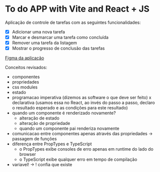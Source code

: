 # To do APP with Vite and React + JS

Aplicação de controle de tarefas com as seguintes funcionalidades:

- [X] Adicionar uma nova tarefa
- [X] Marcar e desmarcar uma tarefa como concluída
- [X] Remover uma tarefa da listagem
- [X] Mostrar o progresso de conclusão das tarefas

[Figma da aplicação](https://www.figma.com/file/0n0zDN7zbzhRbaEO74Xesx/ToDo-List/duplicate)

Conceitos revisados:
- componentes
- propriedades
- css modules
- estado
- programacao imperativa (dizemos as software o que deve ser feito) x declarativa (usamos essa no React, ao invés do passo a passo, declaro o resultado esperado e as condições para este resultado)
- quando um componente é renderizado novamente?
    - alteração de estado
    - alteração de propriedade
    - quando um componente pai renderiza novamente
- comunicacao entre componentes apenas através das propriedades -> passagem de funções
- diferença entre PropTypes e TypeScript
    - o PropTypes exibe consoles de erro apenas em runtime do lado do browser
    - o TypeScript exibe qualquer erro em tempo de compilação
- variavel! -> ! confia que existe
